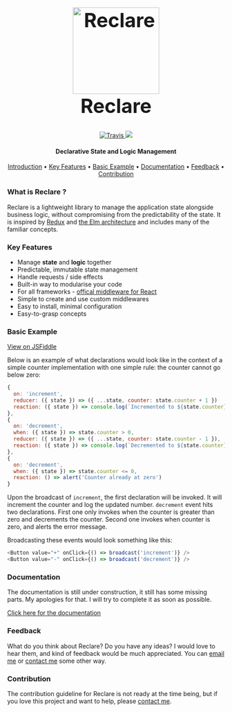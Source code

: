 <h1 align="center" style="font-size: 45px; font-weight: bolder;">
  <a
    href="https://github.com/reclarejs/reclare"><img src="https://user-images.githubusercontent.com/2817993/40689568-07d04312-63a3-11e8-8795-5d83f162c9bd.png" alt="Reclare" width="200">
  </a>
  <div>
    Reclare
  </div>
</h1>

<p align="center">
  <a href="https://travis-ci.org/reclarejs/reclare">
    <img src="https://travis-ci.org/reclarejs/reclare.svg?branch=master"
         alt="Travis">
  </a>
  <a href="https://coveralls.io/github/reclarejs/reclare?branch=master">
    <img src="https://coveralls.io/repos/github/reclarejs/reclare/badge.svg?branch=master">
  </a>
</p>

<h4 align="center">Declarative State and Logic Management</h4>

<p align="center">
  <a href="#what-is-reclare">Introduction</a> •
  <a href="#key-features">Key Features</a> •
  <a href="#basic-example">Basic Example</a> •
  <a href="#basic-example">Documentation</a> •
  <a href="#contribution">Feedback</a> •
  <a href="#contribution">Contribution</a>
</p>


### What is Reclare ?

Reclare is a lightweight library to manage the application state alongside business logic, without compromising from the predictability of the state. It is inspired by [Redux](https://redux.js.org/) and [the Elm architecture](https://guide.elm-lang.org/architecture/) and includes many of the familiar concepts.


### Key Features

* Manage **state** and **logic** together
* Predictable, immutable state management
* Handle requests / side effects
* Built-in way to modularise your code
* For all frameworks - [offical middleware for React](https://github.com/reclarejs/react-reclare)
* Simple to create and use custom middlewares
* Easy to install, minimal configuration
* Easy-to-grasp concepts


### Basic Example

[View on JSFiddle](https://jsfiddle.net/oguzgelal/r89vzhuq/)

Below is an example of what declarations would look like in the context of a simple counter implementation with one simple rule: the counter cannot go below zero:

```javascript
{
  on: 'increment',
  reducer: ({ state }) => ({ ...state, counter: state.counter + 1 })
  reaction: ({ state }) => console.log(`Incremented to ${state.counter}`)
},
{
  on: 'decrement',
  when: ({ state }) => state.counter > 0,
  reducer: ({ state }) => ({ ...state, counter: state.counter - 1 }),
  reaction: ({ state }) => console.log(`Decremented to ${state.counter}`)
},
{
  on: 'decrement',
  when: ({ state }) => state.counter <= 0,
  reaction: () => alert('Counter already at zero')
}

```

Upon the broadcast of `increment`, the first declaration will be invoked. It will increment the counter and log the updated number. `decrement` event hits two declarations. First one only invokes when the counter is greater than zero and decrements the counter. Second one invokes when counter is zero, and alerts the error message.

Broadcasting these events would look something like this:

```javascript
<Button value="+" onClick={() => broadcast('increment')} />
<Button value="-" onClick={() => broadcast('decrement')} />
```


### Documentation

The documentation is still under construction, it still has some missing parts. My apologies for that. I will try to complete it as soon as possible.

[Click here for the documentation](https://docs.reclare.io)


### Feedback

What do you think about Reclare? Do you have any ideas? I would love to hear them, and kind of feedback would be much appreciated. You can [email me](mailto:o.gelal77@gmail.com) or [contact me](https://oguzgelal.com) some other way.


### Contribution

The contribution guideline for Reclare is not ready at the time being, but if you love this project and want to help, please [contact me](mailto:o.gelal77@gmail.com).
